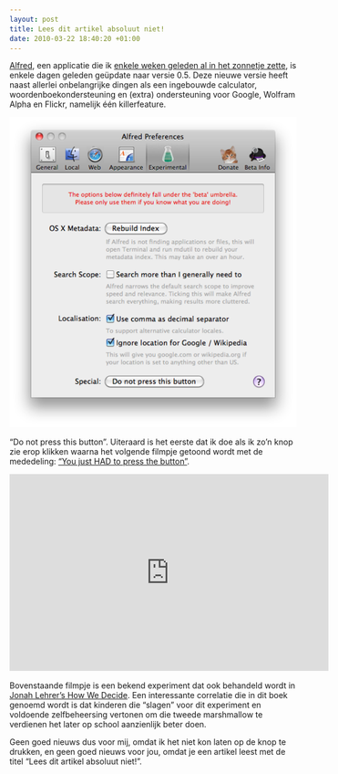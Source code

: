 ```yaml
--- 
layout: post
title: Lees dit artikel absoluut niet!
date: 2010-03-22 18:40:20 +01:00
---
```


[Alfred](http://www.alfredapp.com/ "Alfred"), een applicatie die ik [enkele weken geleden al in het zonnetje zette](http://www.dennislaumen.nl/blog/2010/3/10/quicksilver-is-dood-leve-alfred.html "QuickSilver is dood, leve Alfred"), is enkele dagen geleden geüpdate naar versie 0.5. Deze nieuwe versie heeft naast allerlei onbelangrijke dingen als een ingebouwde calculator, woordenboekondersteuning en (extra) ondersteuning voor Google, Wolfram Alpha en Flickr, namelijk één killerfeature.

![Alfred preference pane](/public/images/2010/03/22/alfredpreferencepane.png)

“Do not press this button”. Uiteraard is het eerste dat ik doe als ik zo’n knop zie erop klikken waarna het volgende filmpje getoond wordt met de mededeling: [“You just HAD to press the button”](http://www.alfredapp.com/uh-oh/?ref=button "You just HAD to press the button").

<div class="video-container">
  <iframe width="560" height="345" src="http://www.youtube.com/embed/6EjJsPylEOY" frameborder="0" allowfullscreen></iframe>
</div>

Bovenstaande filmpje is een bekend experiment dat ook behandeld wordt in [Jonah Lehrer’s How We Decide](http://www.dennislaumen.nl/blog/2010/3/18/over-psychohistorici-en-neuropsychologen.html "Over psychohistorici en neuropsychologen"). Een interessante correlatie die in dit boek genoemd wordt is dat kinderen die “slagen” voor dit experiment en voldoende zelfbeheersing vertonen om die tweede marshmallow te verdienen het later op school aanzienlijk beter doen.

Geen goed nieuws dus voor mij, omdat ik het niet kon laten op de knop te drukken, en geen goed nieuws voor jou, omdat je een artikel leest met de titel “Lees dit artikel absoluut niet!”.
